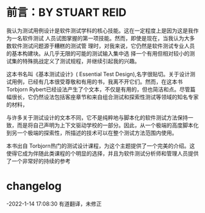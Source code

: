 # 前言：BY STUART REID

我认为测试用例设计是软件测试学科的核心技能。这在一定程度上是因为这是我作为一名软件测试
人员试图掌握的第一项技能。然而，即使是现在，当我认为大多数软件测试问题源于糟糕的测试管
理时，对我来说，它仍然是软件测试专业人员的基本构建块。从几乎无限的可能的测试输入集中选
择一个有用但相对较小的测试集的特殊挑战定义了测试规程，并继续引起我的兴趣。

这本书名叫《基本测试设计》( Essential Test Design),名字很贴切。关于设计测试用例，已经有几本很受尊敬和有用的书，我离不开它们。然而，在这本书 Torbjorn Rybert已经设法产生了个文本，不仅是有用的，但也简洁和点。尽管篇幅很长，它仍然设法包括客座章节和来自组合测试和探索性测试等领域的知名专家的材料，

与许多关于测试设计的文本不同，它不是纯粹地与脚本化的软件测试方法保持一致，而是将自己声明为上下文驱动学校的一部分。因此，从一个极端的高度脚本化到另一个极端的探索性，所描述的技术可以在整个测试方法范围内使用。

本书出自 Torbjorn热门的测试设计课程，为这个主题提供了一个完美的介绍。这使得它成为伴随此类课程的个明显的选择，并且为软件测试分析师和管理人员提供了一个非常好的持续的参考

# changelog
-2022-1-14 17:08:30 有道翻译，未修正

